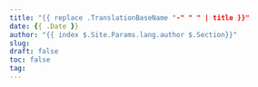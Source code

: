 ```yaml
---
title: "{{ replace .TranslationBaseName "-" " " | title }}"
date: {{ .Date }}
author: "{{ index $.Site.Params.lang.author $.Section}}"
slug:
draft: false
toc: false
tag:
---
```

